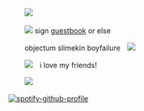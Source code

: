　　 ![](https://64.media.tumblr.com/938916eaf7de7b3839e2928047d40203/0f41735d44b7eca8-9e/s250x400/537c9866bcaff399ec5d0305eff2df874f12a693.gif)


　 　![](https://i.postimg.cc/KYV53qtg/ax.png) sign [guestbook](https://benrey.atabook.org/) or else

　 　objectum slimekin boyfailure　![](https://64.media.tumblr.com/bfa4d2643a3db18b6d96eb070e9606cb/ed7f722f0eb47c24-ba/s75x75_c1/c9936ff28179d7335e44b291692767bdb39c6bda.webp)

　 　![](https://i.postimg.cc/qqpkTdjs/tumblr-90be7eadfc1e1919c656ce78327f4862-949d00a1-250.gif)　i love my friends!

　 　![](https://64.media.tumblr.com/60107231aea2557443e36afd1a1b3407/0f41735d44b7eca8-7c/s250x400/36bba01e04fbe4cfd44e9fae6abd0e116cc1c584.gif) 

[![spotify-github-profile](https://spotify-github-profile.kittinanx.com/api/view?uid=31v6otahmatphusjg6miowx3l7uy&cover_image=false&theme=default&show_offline=false&background_color=0d1117&interchange=false&bar_color_cover=true&bar_color=ffffff)](https://github.com/kittinan/spotify-github-profile)
<!---
ethubs/ethubs is a ✨ special ✨ repository because its `README.md` (this file) appears on your GitHub profile.
You can click the Preview link to take a look at your changes.
--->


